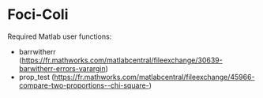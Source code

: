 # Foci-Coli
Required Matlab user functions:
  - barrwitherr (https://fr.mathworks.com/matlabcentral/fileexchange/30639-barwitherr-errors-varargin)
  - prop_test (https://fr.mathworks.com/matlabcentral/fileexchange/45966-compare-two-proportions--chi-square-)
